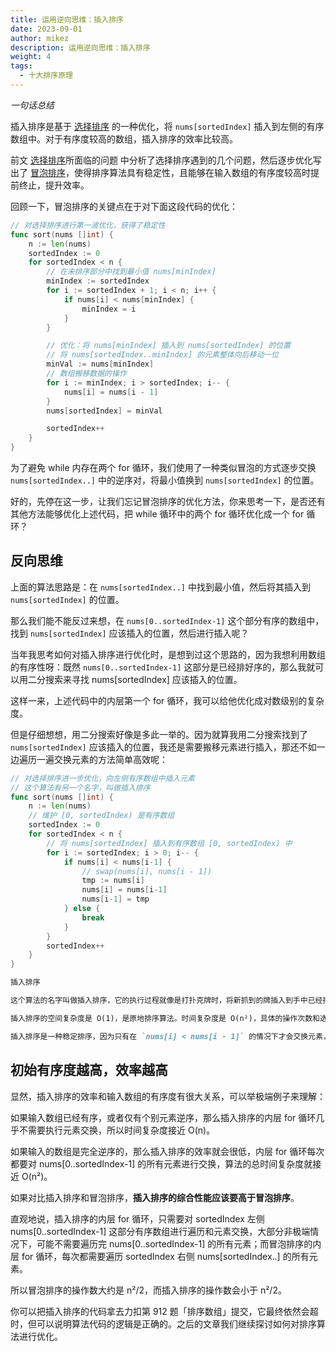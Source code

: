 ```yaml
---
title: 运用逆向思维：插入排序
date: 2023-09-01
author: mikez
description: 运用逆向思维：插入排序
weight: 4
tags:
  - 十大排序原理
---
```


_一句话总结_

插入排序是基于 [选择排序](02-selection-sort-problems.md) 的一种优化，将 `nums[sortedIndex]` 插入到左侧的有序数组中。对于有序度较高的数组，插入排序的效率比较高。

前文 [选择排序](02-selection-sort-problems.md)所面临的问题 中分析了选择排序遇到的几个问题，然后逐步优化写出了 [冒泡排序](./03-stable-bubble-sort.md)，使得排序算法具有稳定性，且能够在输入数组的有序度较高时提前终止，提升效率。

回顾一下，冒泡排序的关键点在于对下面这段代码的优化：

```go
// 对选择排序进行第一波优化，获得了稳定性
func sort(nums []int) {
    n := len(nums)
    sortedIndex := 0
    for sortedIndex < n {
        // 在未排序部分中找到最小值 nums[minIndex]
        minIndex := sortedIndex
        for i := sortedIndex + 1; i < n; i++ {
            if nums[i] < nums[minIndex] {
                minIndex = i
            }
        }

        // 优化：将 nums[minIndex] 插入到 nums[sortedIndex] 的位置
        // 将 nums[sortedIndex..minIndex] 的元素整体向后移动一位
        minVal := nums[minIndex]
        // 数组搬移数据的操作
        for i := minIndex; i > sortedIndex; i-- {
            nums[i] = nums[i - 1]
        }
        nums[sortedIndex] = minVal

        sortedIndex++
    }
}
```

为了避免 while 内存在两个 for 循环，我们使用了一种类似冒泡的方式逐步交换 `nums[sortedIndex..]` 中的逆序对，将最小值换到 `nums[sortedIndex]` 的位置。

好的，先停在这一步，让我们忘记冒泡排序的优化方法，你来思考一下，是否还有其他方法能够优化上述代码，把 while 循环中的两个 for 循环优化成一个 for 循环？

## 反向思维

上面的算法思路是：在 `nums[sortedIndex..]` 中找到最小值，然后将其插入到 `nums[sortedIndex]` 的位置。

那么我们能不能反过来想，在 `nums[0..sortedIndex-1]` 这个部分有序的数组中，找到 `nums[sortedIndex]` 应该插入的位置，然后进行插入呢？

当年我思考如何对插入排序进行优化时，是想到过这个思路的，因为我想利用数组的有序性呀：既然 `nums[0..sortedIndex-1]` 这部分是已经排好序的，那么我就可以用二分搜索来寻找 nums[sortedIndex] 应该插入的位置。

这样一来，上述代码中的内层第一个 for 循环，我可以给他优化成对数级别的复杂度。

但是仔细想想，用二分搜索好像是多此一举的。因为就算我用二分搜索找到了 `nums[sortedIndex]` 应该插入的位置，我还是需要搬移元素进行插入，那还不如一边遍历一遍交换元素的方法简单高效呢：

```go
// 对选择排序进一步优化，向左侧有序数组中插入元素
// 这个算法有另一个名字，叫做插入排序
func sort(nums []int) {
    n := len(nums)
    // 维护 [0, sortedIndex) 是有序数组
    sortedIndex := 0
    for sortedIndex < n {
        // 将 nums[sortedIndex] 插入到有序数组 [0, sortedIndex) 中
        for i := sortedIndex; i > 0; i-- {
            if nums[i] < nums[i-1] {
                // swap(nums[i], nums[i - 1])
                tmp := nums[i]
                nums[i] = nums[i-1]
                nums[i-1] = tmp
            } else {
                break
            }
        }
        sortedIndex++
    }
}
```

```md
插入排序

这个算法的名字叫做插入排序，它的执行过程就像是打扑克牌时，将新抓到的牌插入到手中已经排好序的牌中。

插入排序的空间复杂度是 O(1)，是原地排序算法。时间复杂度是 O(n²)，具体的操作次数和选择排序类似，是一个等差数列求和，大约是 n²/2 次。

插入排序是一种稳定排序，因为只有在 `nums[i] < nums[i - 1]` 的情况下才会交换元素，所以相同元素的相对位置不会发生改变
```

## 初始有序度越高，效率越高

显然，插入排序的效率和输入数组的有序度有很大关系，可以举极端例子来理解：

如果输入数组已经有序，或者仅有个别元素逆序，那么插入排序的内层 for 循环几乎不需要执行元素交换，所以时间复杂度接近 O(n)。

如果输入的数组是完全逆序的，那么插入排序的效率就会很低，内层 for 循环每次都要对 nums[0..sortedIndex-1] 的所有元素进行交换，算法的总时间复杂度就接近 O(n²)。

如果对比插入排序和冒泡排序，**插入排序的综合性能应该要高于冒泡排序**。

直观地说，插入排序的内层 for 循环，只需要对 sortedIndex 左侧 nums[0..sortedIndex-1] 这部分有序数组进行遍历和元素交换，大部分非极端情况下，可能不需要遍历完 nums[0..sortedIndex-1] 的所有元素；而冒泡排序的内层 for 循环，每次都需要遍历 sortedIndex 右侧 nums[sortedIndex..] 的所有元素。

所以冒泡排序的操作数大约是 n²/2，而插入排序的操作数会小于 n²/2。

你可以把插入排序的代码拿去力扣第 912 题「排序数组」提交，它最终依然会超时，但可以说明算法代码的逻辑是正确的。之后的文章我们继续探讨如何对排序算法进行优化。
